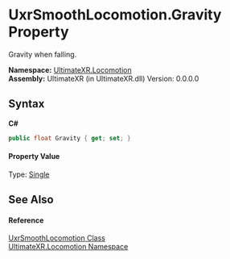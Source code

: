 # UxrSmoothLocomotion.Gravity Property 
 

Gravity when falling.

**Namespace:**&nbsp;<a href="N_UltimateXR_Locomotion">UltimateXR.Locomotion</a><br />**Assembly:**&nbsp;UltimateXR (in UltimateXR.dll) Version: 0.0.0.0

## Syntax

**C#**<br />
``` C#
public float Gravity { get; set; }
```


#### Property Value
Type: <a href="https://docs.microsoft.com/dotnet/api/system.single" target="_blank" rel="noopener noreferrer">Single</a>

## See Also


#### Reference
<a href="T_UltimateXR_Locomotion_UxrSmoothLocomotion">UxrSmoothLocomotion Class</a><br /><a href="N_UltimateXR_Locomotion">UltimateXR.Locomotion Namespace</a><br />